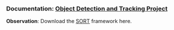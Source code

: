 ### Documentation: [Object Detection and Tracking Project](https://medium.com/@vlademirjos/object-detection-and-tracking-project-1e3f10cd1a83)

**Observation**: Download the [SORT](https://github.com/abewley/sort) framework here.
